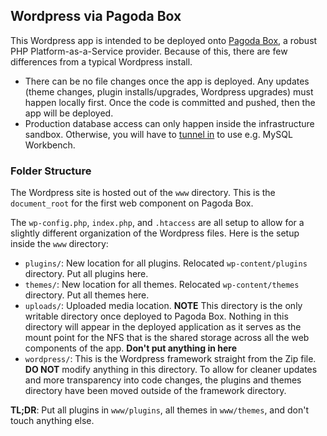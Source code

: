 ## Wordpress via Pagoda Box

This Wordpress app is intended to be deployed onto [Pagoda
Box](https://pagodabox.com/), a robust PHP Platform-as-a-Service provider.
Because of this, there are few differences from a typical Wordpress install.

* There can be no file changes once the app is deployed. Any updates (theme
  changes, plugin installs/upgrades, Wordpress upgrades) must happen locally
  first. Once the code is committed and pushed, then the app will be deployed.
* Production database access can only happen inside the infrastructure sandbox.
  Otherwise, you will have to
  [tunnel in](http://help.pagodabox.com/customer/portal/articles/175427) to use
  e.g. MySQL Workbench.

### Folder Structure

The Wordpress site is hosted out of the `www` directory. This is the
`document_root` for the first web component on Pagoda Box.

The `wp-config.php`, `index.php`, and `.htaccess` are all setup to allow for a
slightly different organization of the Wordpress files. Here is the setup
inside the `www` directory:

* `plugins/`: New location for all plugins. Relocated `wp-content/plugins`
  directory. Put all plugins here.
* `themes/`: New location for all themes. Relocated `wp-content/themes`
  directory. Put all themes here.
* `uploads/`: Uploaded media location. **NOTE** This directory is the only
  writable directory once deployed to Pagoda Box. Nothing in this directory
  will appear in the deployed application as it serves as the mount point for
  the NFS that is the shared storage across all the web components of the app.
  **Don't put anything in here**
* `wordpress/`: This is the Wordpress framework straight from the Zip file.
  **DO NOT** modify anything in this directory. To allow for cleaner updates
  and more transparency into code changes, the plugins and themes directory
  have been moved outside of the framework directory.

**TL;DR**: Put all plugins in `www/plugins`, all themes in `www/themes`, and
don't touch anything else.
